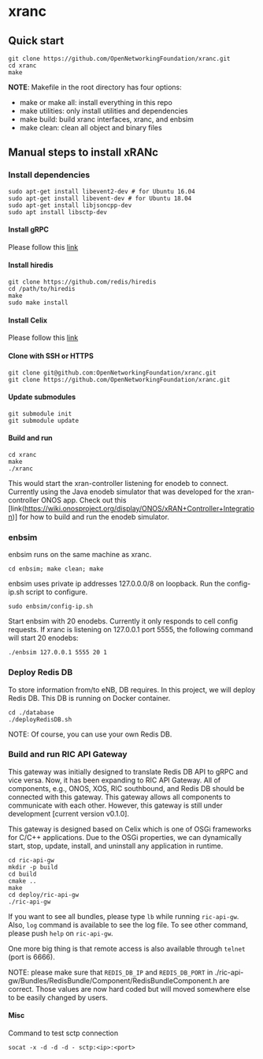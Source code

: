 # xranc

## Quick start
```
git clone https://github.com/OpenNetworkingFoundation/xranc.git
cd xranc
make
```

**NOTE**: Makefile in the root directory has four options:
- make or make all: install everything in this repo
- make utilities: only install utilities and dependencies
- make build: build xranc interfaces, xranc, and enbsim
- make clean: clean all object and binary files

## Manual steps to install xRANc
### Install dependencies
```
sudo apt-get install libevent2-dev # for Ubuntu 16.04
sudo apt-get install libevent-dev # for Ubuntu 18.04
sudo apt-get install libjsoncpp-dev
sudo apt install libsctp-dev
```

#### Install gRPC
Please follow this [link](https://github.com/grpc/grpc/blob/v1.25.0/BUILDING.md)

#### Install hiredis
```
git clone https://github.com/redis/hiredis
cd /path/to/hiredis
make
sudo make install
```

#### Install Celix
Please follow this [link](http://celix.apache.org/docs/celix/documents/building/readme.html)

#### Clone with SSH or HTTPS
```
git clone git@github.com:OpenNetworkingFoundation/xranc.git
git clone https://github.com/OpenNetworkingFoundation/xranc.git
```

#### Update submodules
```
git submodule init
git submodule update
```

#### Build and run
```
cd xranc
make
./xranc
```
This would start the xran-controller listening for enodeb to connect. Currently using the Java enodeb simulator that was developed for the xran-controller ONOS app. Check out this [link(https://wiki.onosproject.org/display/ONOS/xRAN+Controller+Integration)] for how to build and run the enodeb simulator.

### enbsim
enbsim runs on the same machine as xranc.
```
cd enbsim; make clean; make
```
enbsim uses private ip addresses 127.0.0.0/8 on loopback. Run the config-ip.sh script to configure.
```
sudo enbsim/config-ip.sh
```
Start enbsim with 20 enodebs. Currently it only responds to cell config requests. If xranc is listening on 127.0.0.1 port 5555, the following command will start 20 enodebs:
```
./enbsim 127.0.0.1 5555 20 1
```

### Deploy Redis DB
To store information from/to eNB, DB requires. In this project, we will deploy Redis DB. This DB is running on Docker container.
```
cd ./database
./deployRedisDB.sh
```

NOTE: Of course, you can use your own Redis DB.

### Build and run RIC API Gateway
This gateway was initially designed to translate Redis DB API to gRPC and vice versa. Now, it has been expanding to RIC API Gateway. All of components, e.g., ONOS, XOS, RIC southbound, and Redis DB should be connected with this gateway. This gateway allows all components to communicate with each other. However, this gateway is still under development [current version v0.1.0].

This gateway is designed based on Celix which is one of OSGi frameworks for C/C++ applications. Due to the OSGi properties, we can dynamically start, stop, update, install, and uninstall any application in runtime.

```
cd ric-api-gw
mkdir -p build
cd build
cmake ..
make
cd deploy/ric-api-gw
./ric-api-gw
```

If you want to see all bundles, please type `lb` while running `ric-api-gw`. Also, `log` command is available to see the log file. To see other command, please push `help` on `ric-api-gw`.

One more big thing is that remote access is also available through `telnet` (port is 6666).

NOTE: please make sure that `REDIS_DB_IP` and `REDIS_DB_PORT` in ./ric-api-gw/Bundles/RedisBundle/Component/RedisBundleComponent.h are correct. Those values are now hard coded but will moved somewhere else to be easily changed by users.


#### Misc

Command to test sctp connection
```
socat -x -d -d -d - sctp:<ip>:<port>
```
